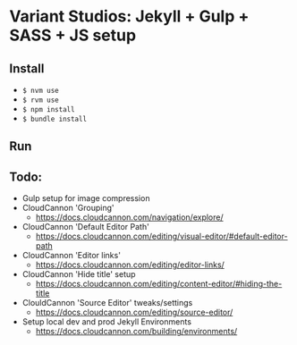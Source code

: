 # Variant Studios: Jekyll + Gulp + SASS + JS setup

## Install

- `$ nvm use`
- `$ rvm use`
- `$ npm install`
- `$ bundle install`

## Run

## Todo:
- Gulp setup for image compression
- CloudCannon 'Grouping'
  - https://docs.cloudcannon.com/navigation/explore/
- CloudCannon 'Default Editor Path'
  - https://docs.cloudcannon.com/editing/visual-editor/#default-editor-path
- CloudCannon 'Editor links'
  - https://docs.cloudcannon.com/editing/editor-links/
- CloudCannon 'Hide title' setup
  - https://docs.cloudcannon.com/editing/content-editor/#hiding-the-title
- ClouldCannon 'Source Editor' tweaks/settings
  - https://docs.cloudcannon.com/editing/source-editor/
- Setup local dev and prod Jekyll Environments
  - https://docs.cloudcannon.com/building/environments/